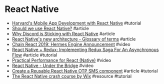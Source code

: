# React Native

- [Harvard's Mobile App Development with React Native](https://cs50.github.io/mobile/lectures) #tutorial 
- [Should we use React Native?](https://blog.expo.io/should-we-use-react-native-1465d8b607ac) #article
- [Why Discord is Sticking with React Native](https://blog.discordapp.com/why-discord-is-sticking-with-react-native-ccc34be0d427) #article
- [React Native's new architecture - Glossary of terms](http://blog.nparashuram.com/2019/01/react-natives-new-architecture-glossary.html) #article
- [Chain React 2019: Hermes Engine Announcement](https://www.youtube.com/watch?v=zEjqDWqeDdg) #video
- [React Native + Redux: Implementing Redux Saga For An Asynchronous Flow](https://levelup.gitconnected.com/react-native-redux-implementing-redux-saga-for-an-asynchronous-flow-90a0e9d7d8e8) #article #tutorial
- [Practical Performance for React (Native)](https://www.youtube.com/watch?utm_campaign=The+React+Navigator) #video
- [React Native - Under the Bridge](https://www.youtube.com/watch?v=UkfJT9PuLgo) #video
- [Create a Reusable React Native OTP SMS component](https://blog.bitsrc.io/create-a-reusable-react-native-otp-sms-component-bda3c67093a2) #article #tutorial
- [The React Native crash course by Wix](https://github.com/wix/react-native-crash-course) #resource #tutorial